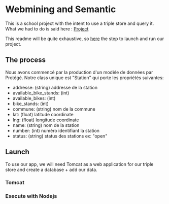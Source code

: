 # Webmining and Semantic

This is a school project with the intent to use a triple store and query it.
What we had to do is said here : [Project](http://www-inf.it-sudparis.eu/~gaaloulw/KM/Labs/project1.html)

This readme will be quite exhaustive, so [here](#Launch) the step to launch and run our project.

## The process

Nous avons commencé par la production d'un modèle de données par Protégé.
Notre class unique est "Station" qui porte les propriétés suivantes:

- addresse: (string) addresse de la station
- available_bike_stands: (int)
- available_bikes: (int)
- bike_stands: (int)
- commune: (string) nom de la commune
- lat: (float) latitude coordinate
- lng: (float) longitude coordinate
- name: (string) nom de la station
- number: (int) numèro identifiant la station
- status: (string) status des stations ex: "open"

## <a name="Launch"></a> Launch
To use our app, we will need Tomcat as a web application for our triple store and create a database + add our data.
### Tomcat

### Execute with Nodejs
